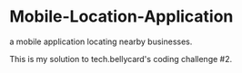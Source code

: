 # Mobile-Location-Application
a mobile application locating nearby businesses.

This is my solution to tech.bellycard's coding challenge #2.
